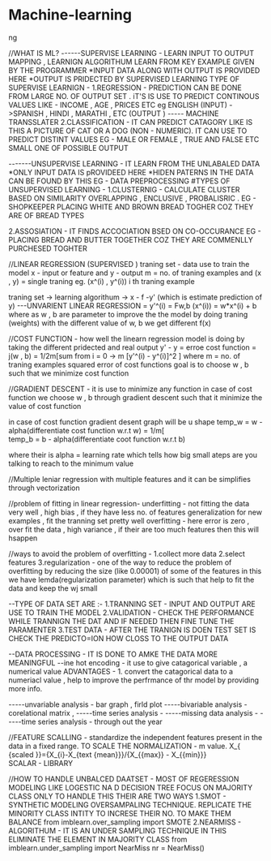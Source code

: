 
# Machine-learning
ng

//WHAT IS ML?
------SUPERVISE LEARNING - LEARN INPUT TO OUTPUT MAPPING , LEARNIGN ALGORITHUM LEARN FROM KEY EXAMPLE GIVEN BY THE PROGRAMMER
*INPUT DATA ALONG WITH OUTPUT IS PROVIDED HERE 
*OUTPUT IS PRIDECTED BY SUPERVISED LEARNING
 TYPE OF SUPERVISE LEARNIGN - 
 1.REGRESSION - PREDICTION CAN BE DONE FROM LARGE NO. OF OUTPUT SET .
 iT'S IS USE TO PREDICT CONTINOUS VALUES LIKE - INCOME , AGE , PRICES ETC
  eg ENGLISH (INPUT) ->SPANISH , HINDI , MARATHI , ETC (OUTPUT ) ----- MACHINE TRANSSLATER
2.CLASSIFICATION - IT CAN PREDICT CATAGORY LIKE IS THIS A PICTURE OF CAT OR A DOG (NON - NUMERIC).
IT CAN USE TO PREDICT DISTINT VALUES EG - MALE OR FEMALE , TRUE AND FALSE ETC
 SMALL ONE OF POSSIBLE OUTPUT

 -------UNSUPERVISE LEARNING - IT LEARN FROM THE UNLABALED DATA 
 *ONLY INPUT DATA IS pROVIDEED HERE 
 *HIDEN PATERNS IN THE DATA CAN BE FOUND BY THIS
 EG - DATA PREPROCESSING 
 #TYPES OF UNSUPERVISED LEARNING -
 1.CLUSTERNIG - CALCULATE CLUSTER BASED ON SIMILARITY
 OVERLAPPING , ENCLUSIVE , PROBALISRIC .
EG - SHOPKEEPER PLACING WHITE AND BROWN BREAD TOGHER COZ THEY ARE OF BREAD TYPES

 2.ASSOSIATION - IT FINDS ACCOCIATION BSED ON CO-OCCURANCE 
 EG - PLACING BREAD AND BUTTER TOGETHER COZ THEY ARE COMMENLLY PURCHESED TOGHTER

//LINEAR REGRESSION (SUPERVISED )
traning set - data use to train the model
x - input or feature     and      y - output 
m = no. of traning examples      and (x , y) = single traning eg.            (x^(i) , y^(i)) i th traning example

traning set -> learning algorithum -> x - f -y' (which is estimate prediction of y)
---UNVARIENT LINEAR REGRESSION = y'^(i) = Fw,b (x^(i)) = w*x^(i) + b  where as w , b are parameter to improve the the model by doing traning (weights)
with the different value of w, b we get different f(x) 

//COST FUNCTION - how well the linearn regression model is doing by taking the different pridected and real output 
       y' - y = erroe
       cost function = j(w , b)   = 1/2m[sum from i = 0 -> m [y'^(i) - y^(i)]^2 ]  where m = no. of traning examples
          squared error of cost functions 
goal is to choose w , b such that we minimize cost function

//GRADIENT DESCENT - it is use to minimize any function in case of cost function 
we choose w , b through gradient descent such that it minimize the value of cost function

in case of cost function gradient desent graph will be u shape
     temp_w = w - alpha(differentiate cost function w.r.t w)     = 1/m[          
     temp_b = b - alpha(differentiate coot function w.r.t b)

where their is alpha = learning rate which tells how big small ateps are you talking to reach to the minimum value

//Multiple leniar regression with multiple features and it can be simplifies through vectorization




//problem of fitting in linear regression-
underfitting - not fitting the data very well , high bias , if they have less no. of features
generalization for new examples , fit the tranning set pretty well
overfitting - here error is zero , over fit the data , high variance , if their are too much features then this will hsappen

//ways to avoid the problem of overfitting - 
1.collect more data
2.select features
3.regularization - one of the way to reduce the problem of overfitting by reducing the size (like 0.00001) of some of the features
 in this we have lemda(regularization parameter) which is such that help to fit the data and keep the wj small





--TYPE OF DATA SET ARE :-
1.TRANNING SET - INPUT AND OUTPUT ARE USE TO TRAIN THE MODEL 
2.VALIDATION - CHECK THE PERFORMANCE WHILE TRANNIGN THE DAT AND IF NEEDED THEN FINE TUNE THE PARAMENTER
3.TEST DATA - AFTER THE TRANIGN IS DOEN TEST SET IS CHECK THE PREDICTO=ION HOW CLOSS TO THE OUTPUT DATA 

 --DATA PROCESSING - IT IS DONE TO AMKE THE DATA MORE MEANINGFUL 
--ine hot encoding - it use to give catagorical variable , a numerical value
  ADVANTAGES - 1. convert the catagorical data to a numeriacl value , help to improve the perfrmance of thr model by providing more info.
  
-----unvariable analysis - bar graph , firld plot
-----bivariable analysis - corelational matrix ,
-----time series analysis - 
-----missing data analysis -
-----time series analysis - through out the year

//FEATURE SCALLING - standardize the independent features present in the data in a fixed range. TO SCALE THE 
NORMALIZATION - m value.
             X_{ {scaled }}={X_{i}-X_{text {mean}}}/{X_{{max}} - X_{{min}}}  
SCALAR - LIBRARY 

//HOW TO HANDLE UNBALCED DAATSET - MOST OF REGERESSION MODELING LIKE LOGESTIC NA D DECISION TREE FOCUS ON MAJORITY CLASS ONLY 
        TO HANDLE THIS THEIR ARE TWO WAYS 
  1.SMOT - SYNTHETIC MODELING OVERSAMPALING TECHNIQUE. REPLICATE THE MINORITY CLASS INTITY TO INCRESE THEIR NO. TO MAKE THEM BALANCE
from imblearn.over_sampling import SMOTE
  2.NEARMISS - ALGORITHUM - IT IS AN UNDER SAMPLING TECHNIQUE IN THIS ELIMINATE THE ELEMENT IN MAJORITY CLASS
from imblearn.under_sampling import NearMiss
nr = NearMiss()


